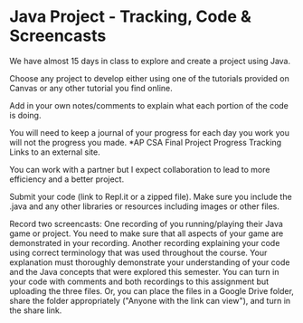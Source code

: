 # Java Project - Tracking, Code & Screencasts

We have almost 15 days in class to explore and create a project using Java.

Choose any project to develop either using one of the tutorials provided on Canvas or any other tutorial you find online.

Add in your own notes/comments to explain what each portion of the code is doing.

You will need to keep a journal of your progress for each day you work you will not the progress you made. *AP CSA Final Project Progress Tracking
Links to an external site.

You can work with a partner but I expect collaboration to lead to more efficiency and a better project.

Submit your code (link to Repl.it or a zipped file). Make sure you include the .java and any other libraries or resources including images or other files.

Record two screencasts:
  One recording of you running/playing their Java game or project. You need to make sure that all aspects of your game are demonstrated in your recording.
  Another recording explaining your code using correct terminology that was used throughout the course. Your explanation must thoroughly demonstrate your understanding of your code and the Java concepts that were explored this semester.
    You can turn in your code with comments and both recordings to this assignment but uploading the three files. Or, you can place the files in a Google Drive folder, share the folder appropriately ("Anyone with the link can view"), and turn in the share link.

